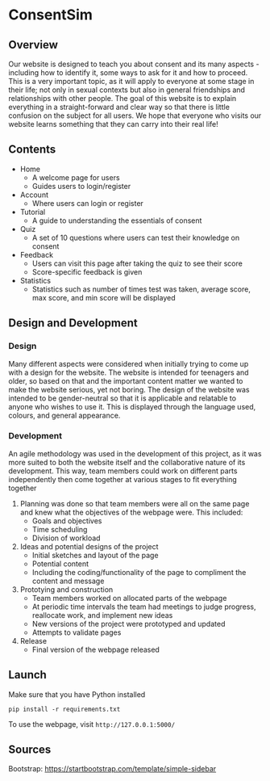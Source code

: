 # ConsentSim

## Overview
Our website is designed to teach you about consent and its many aspects - including how to identify it, some ways to ask for it and how to proceed. This is a very important topic, as it will apply to everyone at some stage in their life; not only in sexual contexts but also in general friendships and relationships with other people. The goal of this website is to explain everything in a straight-forward and clear way so that there is little confusion on the subject for all users. We hope that everyone who visits our website learns something that they can carry into their real life! 

## Contents
* Home
  * A welcome page for users
  * Guides users to login/register
* Account
  * Where users can login or register
* Tutorial
  * A guide to understanding the essentials of consent
* Quiz
  * A set of 10 questions where users can test their knowledge on consent
* Feedback
  * Users can visit this page after taking the quiz to see their score
  * Score-specific feedback is given
* Statistics
  * Statistics such as number of times test was taken, average score, max score, and min score will be displayed

## Design and Development
### Design
Many different aspects were considered when initially trying to come up with a design for the website. The website is intended for teenagers and older, so based on that and the important content matter we wanted to make the website serious, yet not boring. 
The design of the website was intended to be gender-neutral so that it is applicable and relatable to anyone who wishes to use it. This is displayed through the language used, colours, and general appearance. 

### Development
An agile methodology was used in the development of this project, as it was more suited to both the website itself and the collaborative nature of its development. This way, team members could work on different parts independently then come together at various stages to fit everything together 
1. Planning was done so that team members were all on the same page and knew what the objectives of the webpage were. This included:
   * Goals and objectives
   * Time scheduling
   * Division of workload
2. Ideas and potential designs of the project
   * Initial sketches and layout of the page
   * Potential content
   * Including the coding/functionality of the page to compliment the content and message
3. Prototying and construction
   * Team members worked on allocated parts of the webpage
   * At periodic time intervals the team had meetings to judge progress, reallocate work, and implement new ideas
   * New versions of the project were prototyped and updated
   * Attempts to validate pages
4. Release
   * Final version of the webpage released

## Launch
Make sure that you have Python installed
```
pip install -r requirements.txt
```
To use the webpage, visit `http://127.0.0.1:5000/`

## Sources
Bootstrap: https://startbootstrap.com/template/simple-sidebar

